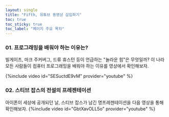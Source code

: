 ```yaml
---
layout: single
title: "Fifth, 유튜브 동영상 삽입하기"
toc: true
toc_sticky: true
toc_label: "페이지 주요 목차"
---
```


### 01. 프로그래밍을 배워야 하는 이유는?
빌게이츠, 마크 주커버그, 드류 휴스턴 등이 언급하는 "놀라운 힘"은 무엇일까?
이 나라 모든 사람들이 컴퓨터 프로그래밍을 배워야 하는 이유를 영상에서 확인해보자.

{%include video id="SESuctdE9vM" provider="youtube" %}

### 02. 스티브 잡스의 전설의 프레젠테이션

아이폰이 세상에 공개되던 날, 스티브 잡스가 남긴 명프레젠테이션을 다음 영상을 통해 확인해보자.
{%include video id="GbtXavOLL5o" provider="youtube" %}
